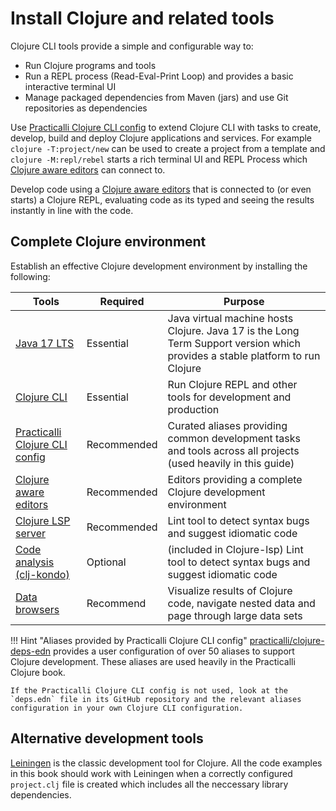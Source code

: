 # Install Clojure and related tools

Clojure CLI tools provide a simple and configurable way to:

* Run Clojure programs and tools
* Run a REPL process (Read-Eval-Print Loop) and provides a basic interactive terminal UI
* Manage packaged dependencies from Maven (jars) and use Git repositories as dependencies

Use [Practicalli Clojure CLI config](clojure-cli/#practicalli-clojure-cli-config) to extend Clojure CLI with tasks to create, develop, build and deploy Clojure applications and services.  For example `clojure -T:project/new` can be used to create a project from a template and `clojure -M:repl/rebel` starts a rich terminal UI and REPL Process which [Clojure aware editors](clojure-editors/) can connect to.

Develop code using a [Clojure aware editors](clojure-editors/) that is connected to (or even starts) a Clojure REPL, evaluating code as its typed and seeing the results instantly in line with the code.


## Complete Clojure environment

Establish an effective Clojure development environment by installing the following:

| Tools                                                                         | Required    | Purpose                                                                                                                      |
|-------------------------------------------------------------------------------|-------------|------------------------------------------------------------------------------------------------------------------------------|
| [Java 17 LTS](java.md)                                                        | Essential   | Java virtual machine hosts Clojure. Java 17 is the Long Term Support version which provides a stable platform to run Clojure |
| [Clojure CLI](clojure-cli.md)                                                 | Essential   | Run Clojure REPL and other tools for development and production                                                              |
| [Practicalli Clojure CLI config](clojure-cli/#practicalli-clojure-cli-config) | Recommended | Curated aliases providing common development tasks and tools across all projects (used heavily in this guide)                |
| [Clojure aware editors](clojure-editors/)                                     | Recommended | Editors providing a complete Clojure development environment                                                                 |
| [Clojure LSP server](clojure-lsp.md)                                          | Recommended | Lint tool to detect syntax bugs and suggest idiomatic code                                                                   |
| [Code analysis (clj-kondo)](code-analysis.md)                                 | Optional    | (included in Clojure-lsp) Lint tool to detect syntax bugs and suggest idiomatic code                                         |
| [Data browsers](data-browsers/)                                               | Recommend   | Visualize results of Clojure code, navigate nested data and page through large data sets                                     |

!!! Hint "Aliases provided by Practicalli Clojure CLI config"
    [practicalli/clojure-deps-edn](clojure-cli/#practicalli-clojure-cli-config) provides a user configuration of over 50 aliases to support Clojure development. These aliases are used heavily in the Practicalli Clojure book.

    If the Practicalli Clojure CLI config is not used, look at the `deps.edn` file in its GitHub repository and the relevant aliases configuration in your own Clojure CLI configuration.


## Alternative development tools

[Leiningen](https://leiningen.org) is the classic development tool for Clojure.  All the code examples in this book should work with Leiningen when a correctly configured `project.clj` file is created which includes all the neccessary library dependencies.
